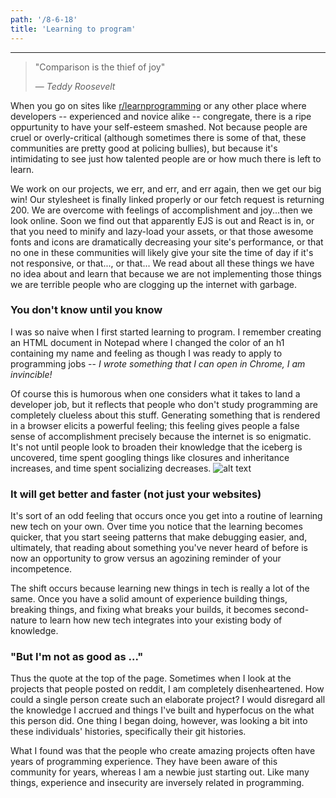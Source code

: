 ```yaml
---
path: '/8-6-18'
title: 'Learning to program'
---
```


___
> "Comparison is the thief of joy"
>
> &mdash; <cite>Teddy Roosevelt</cite>

When you go on sites like [r/learnprogramming](https://www.reddit.com/r/learnprogramming/) or any other place where developers -- experienced and novice alike -- congregate, there is a ripe oppurtunity to have your self-esteem smashed. Not because people are cruel or overly-critical (although sometimes there is some of that, these communities are pretty good at policing bullies), but because it's intimidating to see just how talented people are or how much there is left to learn. 

We work on our projects, we err, and err, and err again, then we get our big win! Our stylesheet is finally linked properly or our fetch request is returning 200. We are overcome with feelings of accomplishment and joy...then we look online. Soon we find out that apparently EJS is out and React is in, or that you need to minify and lazy-load your assets, or that those awesome fonts and icons are dramatically decreasing your site's performance, or that no one in these communities will likely give your site the time of day if it's not responsive, or that..., or that... We read about all these things we have no idea about and learn that because we are not implementing those things we are terrible people who are clogging up the internet with garbage.

### You don't know until you know

I was so naive when I first started learning to program. I remember creating an HTML document in Notepad where I changed the color of an h1 containing my name and feeling as though I was ready to apply to programming jobs -- *I wrote something that I can open in Chrome, I am invincible!* 

Of course this is humorous when one considers what it takes to land a developer job, but it reflects that people who don't study programming are completely clueless about this stuff. Generating something that is rendered in a browser elicits a powerful feeling; this feeling gives people a false sense of accomplishment precisely because the internet is so enigmatic. It's not until people look to broaden their knowledge that the iceberg is uncovered, time spent googling things like closures and inheritance increases, and time spent socializing decreases. ![alt text](https://upload.wikimedia.org/wikipedia/commons/thumb/3/3d/Iceberg_in_the_Arctic_with_its_underside_exposed.jpg/1200px-Iceberg_in_the_Arctic_with_its_underside_exposed.jpg) 


### It will get better and faster (not just your websites)

It's sort of an odd feeling that occurs once you get into a routine of learning new tech on your own. Over time you notice that the learning becomes quicker, that you start seeing patterns that make debugging easier, and, ultimately, that reading about something you've never heard of before is now an opportunity to grow versus an agozining reminder of your incompetence. 

The shift occurs because learning new things in tech is really a lot of the same. Once you have a solid amount of experience building things, breaking things, and fixing what breaks your builds, it becomes second-nature to learn how new tech integrates into your existing body of knowledge.


### "But I'm not as good as ..."

Thus the quote at the top of the page. Sometimes when I look at the projects that people posted on reddit, I am completely disenheartened. How could a single person create such an elaborate project? I would disregard all the knowledge I accrued and things I've built and hyperfocus on the what this person did. One thing I began doing, however, was looking a bit into these individuals' histories, specifically their git histories.

What I found was that the people who create amazing projects often have years of programming experience. They have been aware of this community for years, whereas I am a newbie just starting out. Like many things, experience and insecurity are inversely related in programming.

